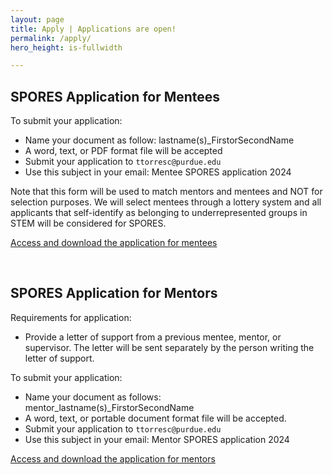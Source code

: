```yaml
---
layout: page
title: Apply | Applications are open!  
permalink: /apply/
hero_height: is-fullwidth

---
```


## SPORES Application for Mentees  
  
To submit your application:

- Name your document as follow: lastname(s)_FirstorSecondName
- A word, text, or PDF format file will be accepted
- Submit your application to `ttorresc@purdue.edu`
- Use this subject in your email: Mentee SPORES application 2024

Note that this form will be used to match mentors and mentees and NOT for selection purposes. We will select mentees through a lottery system and all applicants that self-identify as belonging to underrepresented groups in STEM will be considered for SPORES. 
  
[Access and download the application for mentees](https://forms.gle/xA6AGfGKUJ7iJm9H6)

<br> 

## SPORES Application for Mentors

Requirements for application:

- Provide a letter of support from a previous mentee, mentor, or supervisor. The letter will be sent separately by the person writing the letter of support.

To submit your application:

- Name your document as follows: mentor_lastname(s)_FirstorSecondName
- A word, text, or portable document format file will be accepted.
- Submit your application to `ttorresc@purdue.edu`
- Use this subject in your email: Mentor SPORES application 2024
  
[Access and download the application for mentors](https://forms.gle/V2kXzf1Qqi2WaiE3A)


